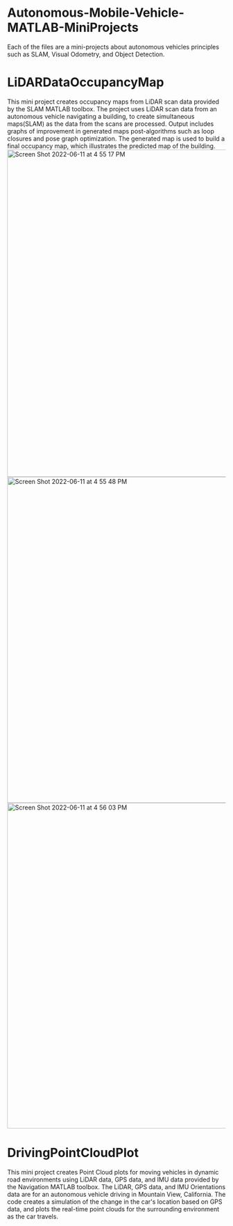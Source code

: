 # Autonomous-Mobile-Vehicle-MATLAB-MiniProjects

Each of the files are a mini-projects about autonomous vehicles principles such as SLAM, Visual Odometry, and Object Detection. 

# LiDARDataOccupancyMap

This mini project creates occupancy maps from LiDAR scan data provided by the SLAM MATLAB toolbox. The project uses LiDAR scan data from an autonomous vehicle navigating a building, to create simultaneous maps(SLAM) as the data from the scans are processed. Output includes graphs of improvement in generated maps post-algorithms such as loop closures and pose graph optimization. The generated map is used to build a final occupancy map, which illustrates the predicted map of the building. 
<img width="753" alt="Screen Shot 2022-06-11 at 4 55 17 PM" src="https://user-images.githubusercontent.com/71840701/173204648-7732d22f-9dd3-4c1c-9cf8-cbff713b356c.png">
<img width="750" alt="Screen Shot 2022-06-11 at 4 55 48 PM" src="https://user-images.githubusercontent.com/71840701/173204650-0039d0f4-8658-4ee8-8276-f302b36a4c67.png">
<img width="749" alt="Screen Shot 2022-06-11 at 4 56 03 PM" src="https://user-images.githubusercontent.com/71840701/173204654-ae18046d-af8f-424e-9ed6-d37aedf32d4b.png">



# DrivingPointCloudPlot

This mini project creates Point Cloud plots for moving vehicles in dynamic road environments using LiDAR data, GPS data, and IMU data provided by the Navigation MATLAB toolbox. The LiDAR, GPS data, and IMU Orientations data are for an autonomous vehicle driving in Mountain View, California. The code creates a simulation of the change in the car's location based on GPS data, and plots the real-time point clouds for the surrounding environment as the car travels. 
